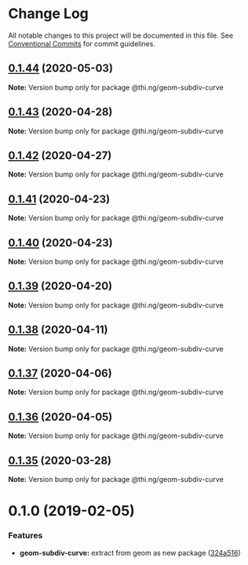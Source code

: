 # Change Log

All notable changes to this project will be documented in this file.
See [Conventional Commits](https://conventionalcommits.org) for commit guidelines.

## [0.1.44](https://github.com/thi-ng/umbrella/compare/@thi.ng/geom-subdiv-curve@0.1.43...@thi.ng/geom-subdiv-curve@0.1.44) (2020-05-03)

**Note:** Version bump only for package @thi.ng/geom-subdiv-curve





## [0.1.43](https://github.com/thi-ng/umbrella/compare/@thi.ng/geom-subdiv-curve@0.1.42...@thi.ng/geom-subdiv-curve@0.1.43) (2020-04-28)

**Note:** Version bump only for package @thi.ng/geom-subdiv-curve





## [0.1.42](https://github.com/thi-ng/umbrella/compare/@thi.ng/geom-subdiv-curve@0.1.41...@thi.ng/geom-subdiv-curve@0.1.42) (2020-04-27)

**Note:** Version bump only for package @thi.ng/geom-subdiv-curve





## [0.1.41](https://github.com/thi-ng/umbrella/compare/@thi.ng/geom-subdiv-curve@0.1.40...@thi.ng/geom-subdiv-curve@0.1.41) (2020-04-23)

**Note:** Version bump only for package @thi.ng/geom-subdiv-curve





## [0.1.40](https://github.com/thi-ng/umbrella/compare/@thi.ng/geom-subdiv-curve@0.1.39...@thi.ng/geom-subdiv-curve@0.1.40) (2020-04-23)

**Note:** Version bump only for package @thi.ng/geom-subdiv-curve





## [0.1.39](https://github.com/thi-ng/umbrella/compare/@thi.ng/geom-subdiv-curve@0.1.38...@thi.ng/geom-subdiv-curve@0.1.39) (2020-04-20)

**Note:** Version bump only for package @thi.ng/geom-subdiv-curve





## [0.1.38](https://github.com/thi-ng/umbrella/compare/@thi.ng/geom-subdiv-curve@0.1.37...@thi.ng/geom-subdiv-curve@0.1.38) (2020-04-11)

**Note:** Version bump only for package @thi.ng/geom-subdiv-curve





## [0.1.37](https://github.com/thi-ng/umbrella/compare/@thi.ng/geom-subdiv-curve@0.1.36...@thi.ng/geom-subdiv-curve@0.1.37) (2020-04-06)

**Note:** Version bump only for package @thi.ng/geom-subdiv-curve





## [0.1.36](https://github.com/thi-ng/umbrella/compare/@thi.ng/geom-subdiv-curve@0.1.35...@thi.ng/geom-subdiv-curve@0.1.36) (2020-04-05)

**Note:** Version bump only for package @thi.ng/geom-subdiv-curve





## [0.1.35](https://github.com/thi-ng/umbrella/compare/@thi.ng/geom-subdiv-curve@0.1.34...@thi.ng/geom-subdiv-curve@0.1.35) (2020-03-28)

**Note:** Version bump only for package @thi.ng/geom-subdiv-curve





# 0.1.0 (2019-02-05)

### Features

* **geom-subdiv-curve:** extract from geom as new package ([324a516](https://github.com/thi-ng/umbrella/commit/324a516))
